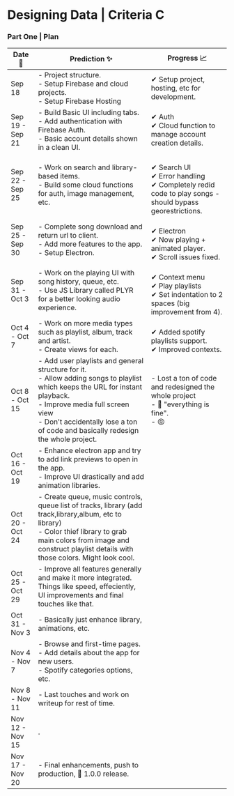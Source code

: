 # Designing Data | Criteria C

### Part One | Plan

| Date 📅| Prediction ✨ | Progress 📈 |
| - | - | - |
| Sep 18| - Project structure.<br>- Setup Firebase and cloud projects.<br>- Setup Firebase Hosting | ✔ Setup project, hosting, etc for development. |
| Sep 19 - Sep 21 | - Build Basic UI including tabs.<br> - Add authentication with Firebase Auth. <br>- Basic account details shown in a clean UI. |  ✔ Auth<br>✔ Cloud function to manage account creation details.
| Sep 22 - Sep 25| - Work on search and library-based items. <br> - Build some cloud functions for auth, image management, etc.| <br>✔ Search UI<br>✔ Error handling<br>✔ Completely redid code to play songs - should bypass georestrictions.|
| Sep 25 - Sep 30| - Complete song download and return url to client. <br> - Add more features to the app.<br> - Setup Electron.| <br>✔ Electron<br>✔ Now playing + animated player.<br>✔ Scroll issues fixed.|
| Sep 31 - Oct 3| - Work on the playing UI with song history, queue, etc. <br>- Use JS Library called PLYR for a better looking audio experience. | <br>✔ Context menu<br>✔ Play playlists<br>✔ Set indentation to 2 spaces (big improvement from 4).|
| Oct 4 - Oct 7| - Work on more media types such as playlist, album, track and artist. <br>- Create views for each. | <br>✔ Added spotify playlists support.<br>✔ Improved contexts. |
| Oct 8 - Oct 15 | - Add user playlists and general structure for it. <br> - Allow adding songs to playlist which keeps the URL for instant playback.<br> - Improve media full screen view<br> - Don't accidentally lose a ton of code and basically redesign the whole project.| - Lost a ton of code and redesigned the whole project<br>- 🥴 "everything is fine".<br> - 😡|
| Oct 16 - Oct 19 | - Enhance electron app and try to add link previews to open in the app.<br> - Improve UI drastically and add animation libraries. | |
| Oct 20 - Oct 24 | - Create queue, music controls, queue list of tracks, library (add track,library,album, etc to library)<br>- Color thief library to grab main colors from image and construct playlist details with those colors. Might look cool. | |
| Oct 25 - Oct 29 |- Improve all features generally and make it more integrated. Things like speed, effeciently, UI improvements and final touches like that. | |
| Oct 31 - Nov 3 | - Basically just enhance library, animations, etc.| |
| Nov 4 - Nov 7 | - Browse and first-time pages.<br> - Add details about the app for new users. <br> - Spotify categories options, etc.| |
| Nov 8 - Nov 11 | - Last touches and work on writeup for rest of time. | |
| Nov 12 - Nov 15 | .| |
| Nov 17 - Nov 20 | - Final enhancements, push to production, 🎉 1.0.0 release. | |